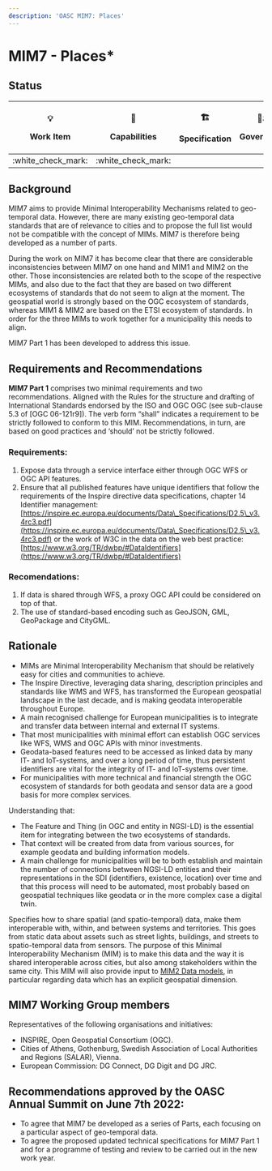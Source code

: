 ```yaml
---
description: 'OASC MIM7: Places'
---
```


# MIM7 - Places\*

## Status <a href="#mim1-contextinformationmanagement-goal" id="mim1-contextinformationmanagement-goal"></a>

| <p><span data-gb-custom-inline data-tag="emoji" data-code="1f4a1">💡</span></p><p>Work Item</p> | <p><span data-gb-custom-inline data-tag="emoji" data-code="1f9e9">🧩</span></p><p>Capabilities</p> | <p><span data-gb-custom-inline data-tag="emoji" data-code="1f3d7">🏗</span></p><p>Specification</p> | <p><span data-gb-custom-inline data-tag="emoji" data-code="1f469-2696">👩⚖</span></p><p>Governance</p> |
| :---------------------------------------------------------------------------------------------: | :------------------------------------------------------------------------------------------------: | :-------------------------------------------------------------------------------------------------: | :----------------------------------------------------------------------------------------------------: |
|                                       :white\_check\_mark:                                      |                                        :white\_check\_mark:                                        |                                                                                                     |                                                                                                        |

## Background <a href="#mim1-contextinformationmanagement-goal" id="mim1-contextinformationmanagement-goal"></a>

MIM7 aims to provide Minimal Interoperability Mechanisms related to geo-temporal data. However, there are many existing geo-temporal data standards that are of relevance to cities and to propose the full list would not be compatible with the concept of MIMs. MIM7 is therefore being developed as a number of parts.

During the work on MIM7 it has become clear that there are considerable inconsistencies between MIM7 on one hand and MIM1 and MIM2 on the other. Those inconsistencies are related both to the scope of the respective MIMs, and also due to the fact that they are based on two different ecosystems of standards that do not seem to align at the moment. The geospatial world is strongly based on the OGC ecosystem of standards, whereas MIM1 & MIM2 are based on the ETSI ecosystem of standards. In order for the three MIMs to work together for a municipality this needs to align.

MIM7 Part 1 has been developed to address this issue.

## Requirements and Recommendations <a href="#mim1-contextinformationmanagement-goal" id="mim1-contextinformationmanagement-goal"></a>

**MIM7 Part 1** comprises two minimal requirements and two recommendations. Aligned with the Rules for the structure and drafting of International Standards endorsed by the ISO and OGC OGC (see sub-clause 5.3 of \[OGC 06-121r9]). The verb form “shall” indicates a requirement to be strictly followed to conform to this MIM. Recommendations, in turn, are based on good practices and ‘should’ not be strictly followed.

### Requirements:

1. Expose data through a service interface either through OGC WFS or OGC API features.
2. Ensure that all published features have unique identifiers that follow the requirements of the Inspire directive data specifications, chapter 14 Identifier management: [https://inspire.ec.europa.eu/documents/Data\_Specifications/D2.5\_v3.4rc3.pdf](https://inspire.ec.europa.eu/documents/Data\_Specifications/D2.5\_v3.4rc3.pdf) or the work of W3C in the data on the web best practice: [https://www.w3.org/TR/dwbp/#DataIdentifiers](https://www.w3.org/TR/dwbp/#DataIdentifiers)

### Recomendations:

1. If data is shared through WFS, a proxy OGC API could be considered on top of that.
2. The use of standard-based encoding such as GeoJSON, GML, GeoPackage and CityGML.

## Rationale

* MIMs are Minimal Interoperability Mechanism that should be relatively easy for cities and communities to achieve.
* The Inspire Directive, leveraging data sharing, description principles and standards like WMS and WFS, has transformed the European geospatial landscape in the last decade, and is making geodata interoperable throughout Europe.
* A main recognised challenge for European municipalities is to integrate and transfer data between internal and external IT systems.
* That most municipalities with minimal effort can establish OGC services like WFS, WMS and OGC APIs with minor investments.
* Geodata-based features need to be accessed as linked data by many IT- and IoT-systems, and over a long period of time, thus persistent identifiers are vital for the integrity of IT- and IoT-systems over time.
* For municipalities with more technical and financial strength the OGC ecosystem of standards for both geodata and sensor data are a good basis for more complex services.

Understanding that:

* The Feature and Thing (in OGC and entity in NGSI-LD) is the essential item for integrating between the two ecosystems of standards.
* That context will be created from data from various sources, for example geodata and building information models.
* A main challenge for municipalities will be to both establish and maintain the number of connections between NGSI-LD entities and their representations in the SDI (identifiers, existence, location) over time and that this process will need to be automated, most probably based on geospatial techniques like geodata or in the more complex case a digital twin.

Specifies how to share spatial (and spatio-temporal) data, make them interoperable with, within, and between systems and territories. This goes from static data about assets such as street lights, buildings, and streets to spatio-temporal data from sensors. The purpose of this Minimal Interoperability Mechanism (MIM) is to make this data and the way it is shared interoperable across cities, but also among stakeholders within the same city. This MIM will also provide input to [MIM2 Data models](oasc-mim-2-data-models.md), in particular regarding data which has an explicit geospatial dimension.

## MIM7 Working Group members

Representatives of the following organisations and initiatives:

* INSPIRE, Open Geospatial Consortium (OGC).
* Cities of Athens, Gothenburg, Swedish Association of Local Authorities and Regions (SALAR), Vienna.
* European Commission: DG Connect, DG Digit and DG JRC.

## Recommendations approved by the OASC Annual Summit on June 7th 2022:

* To agree that MIM7 be developed as a series of Parts, each focusing on a particular aspect of geo-temporal data.
* To agree the proposed updated technical specifications for MIM7 Part 1 and for a programme of testing and review to be carried out in the new work year.
